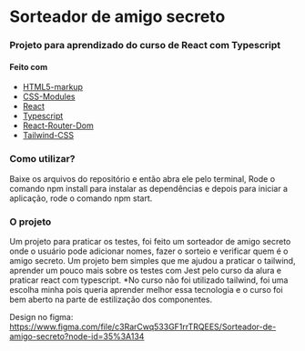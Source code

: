 # Sorteador de amigo secreto

### Projeto para aprendizado do curso de React com Typescript

#### Feito com

- [HTML5-markup](https://developer.mozilla.org/en-US/docs/Glossary/HTML5)
- [CSS-Modules](https://github.com/mrmckeb/typescript-plugin-css-modules)
- [React](https://pt-br.reactjs.org/docs/getting-started.html)
- [Typescript](https://www.typescriptlang.org/)
- [React-Router-Dom](https://reactrouter.com/docs/en/v6/getting-started/overview)
- [Tailwind-CSS](https://tailwindcss.com/docs/installation)

### Como utilizar?

Baixe os arquivos do repositório e então abra ele pelo terminal,
Rode o comando npm install para instalar as dependências e depois
para iniciar a aplicação, rode o comando npm start.

### O projeto



Um projeto para praticar os testes, foi feito um sorteador de amigo secreto onde o usuário pode adicionar nomes, fazer o sorteio e verificar quem é o amigo secreto. Um projeto bem simples que me ajudou a praticar o tailwind, aprender um pouco mais sobre os testes com Jest pelo curso da alura e praticar react com typescript.
*No curso não foi utilizado tailwind, foi uma escolha minha pois queria aprender melhor essa tecnologia e o curso foi bem aberto na parte de estilização dos componentes.

Design no figma: https://www.figma.com/file/c3RarCwq533GF1rrTRQEES/Sorteador-de-amigo-secreto?node-id=35%3A134


